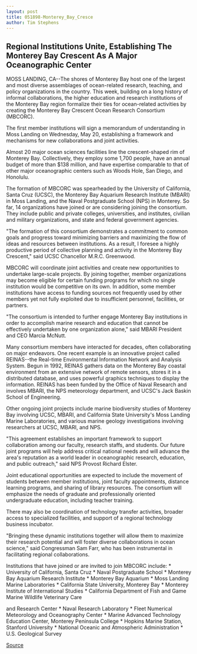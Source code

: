 ```yaml
---
layout: post
title: 051898-Monterey_Bay_Cresce
author: Tim Stephens
---
```


## Regional Institutions Unite, Establishing The Monterey Bay Crescent As A Major Oceanographic Center

MOSS LANDING, CA--The shores of Monterey Bay host one of the largest and most diverse assemblages of ocean-related research, teaching, and policy organizations in the country. This week, building on a long history of informal collaborations, the higher education and research institutions of the Monterey Bay region formalize their ties for ocean-related activities by creating the Monterey Bay Crescent Ocean Research Consortium (MBCORC).

The first member institutions will sign a memorandum of understanding in Moss Landing on Wednesday, May 20, establishing a framework and mechanisms for new collaborations and joint activities.

Almost 20 major ocean sciences facilities line the crescent-shaped rim of Monterey Bay. Collectively, they employ some 1,700 people, have an annual budget of more than $138 million, and have expertise comparable to that of other major oceanographic centers such as Woods Hole, San Diego, and Honolulu.

The formation of MBCORC was spearheaded by the University of California, Santa Cruz (UCSC), the Monterey Bay Aquarium Research Institute (MBARI) in Moss Landing, and the Naval Postgraduate School (NPS) in Monterey. So far, 14 organizations have joined or are considering joining the consortium. They include public and private colleges, universities, and institutes, civilian and military organizations, and state and federal government agencies.

"The formation of this consortium demonstrates a commitment to common goals and progress toward minimizing barriers and maximizing the flow of ideas and resources between institutions. As a result, I foresee a highly productive period of collective planning and activity in the Monterey Bay Crescent," said UCSC Chancellor M.R.C. Greenwood.

MBCORC will coordinate joint activities and create new opportunities to undertake large-scale projects. By joining together, member organizations may become eligible for certain funding programs for which no single institution would be competitive on its own. In addition, some member institutions have access to funding sources not frequently used by other members yet not fully exploited due to insufficient personnel, facilities, or partners.

"The consortium is intended to further engage Monterey Bay institutions in order to accomplish marine research and education that cannot be effectively undertaken by one organization alone," said MBARI President and CEO Marcia McNutt.

Many consortium members have interacted for decades, often collaborating on major endeavors. One recent example is an innovative project called REINAS--the Real-time Environmental Information Network and Analysis System. Begun in 1992, REINAS gathers data on the Monterey Bay coastal environment from an extensive network of remote sensors, stores it in a distributed database, and uses powerful graphics techniques to display the information. REINAS has been funded by the Office of Naval Research and involves MBARI, the NPS meteorology department, and UCSC's Jack Baskin School of Engineering.

Other ongoing joint projects include marine biodiversity studies of Monterey Bay involving UCSC, MBARI, and California State University's Moss Landing Marine Laboratories, and various marine geology investigations involving researchers at UCSC, MBARI, and NPS.

"This agreement establishes an important framework to support collaboration among our faculty, research staffs, and students. Our future joint programs will help address critical national needs and will advance the area's reputation as a world leader in oceanographic research, education, and public outreach," said NPS Provost Richard Elster.

Joint educational opportunities are expected to include the movement of students between member institutions, joint faculty appointments, distance learning programs, and sharing of library resources. The consortium will emphasize the needs of graduate and professionally oriented undergraduate education, including teacher training.

There may also be coordination of technology transfer activities, broader access to specialized facilities, and support of a regional technology business incubator.

"Bringing these dynamic institutions together will allow them to maximize their research potential and will foster diverse collaborations in ocean science," said Congressman Sam Farr, who has been instrumental in facilitating regional collaborations.

Institutions that have joined or are invited to join MBCORC include: * University of California, Santa Cruz * Naval Postgraduate School * Monterey Bay Aquarium Research Institute * Monterey Bay Aquarium * Moss Landing Marine Laboratories * California State University, Monterey Bay * Monterey Institute of International Studies * California Department of Fish and Game Marine Wildlife Veterinary Care

and Research Center * Naval Research Laboratory * Fleet Numerical Meteorology and Oceanography Center * Marine Advanced Technology Education Center, Monterey Peninsula College * Hopkins Marine Station, Stanford University * National Oceanic and Atmospheric Administration * U.S. Geological Survey

[Source](http://www1.ucsc.edu/news_events/press_releases/archive/97-98/05-98/051898-Monterey_Bay_Cresce.html "Permalink to 051898-Monterey_Bay_Cresce")